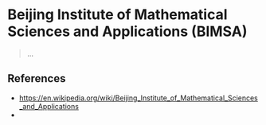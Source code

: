 # Beijing Institute of Mathematical Sciences and Applications (BIMSA)

> …


## References

- https://en.wikipedia.org/wiki/Beijing_Institute_of_Mathematical_Sciences_and_Applications
-